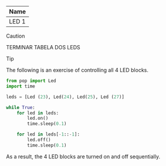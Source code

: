 | Name  |
| ----- |
| LED 1 |

> [!CAUTION]
> TERMINAR TABELA DOS LEDS

> [!TIP]
> The following is an exercise of controlling all 4 LED blocks.

```python
from pop import Led
import time

leds = [Led (23), Led(24), Led(25), Led (27)]

while True:
    for led in leds:
        led.on()
        time.sleep(0.1)

    for led in leds[-1::-1]:
        led.off()
        time.sleep(0.1)
```

As a result, the 4 LED blocks are turned on and off sequentially.
